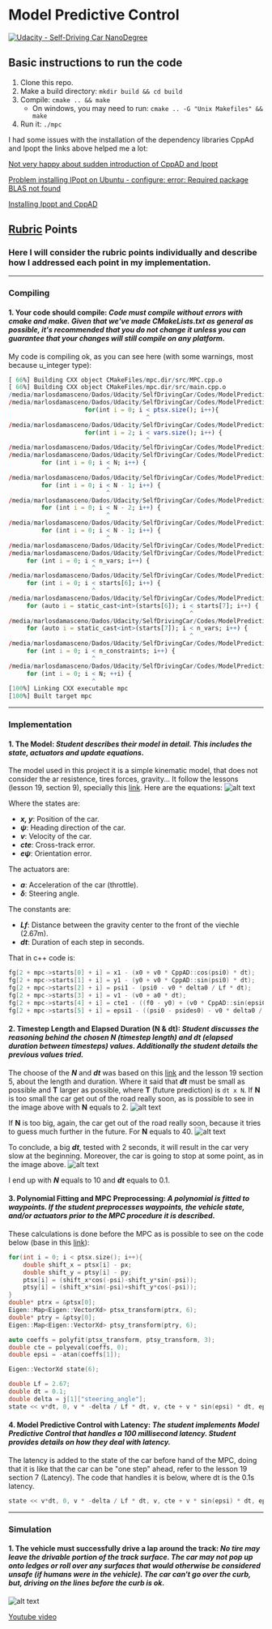 # Model Predictive Control
[![Udacity - Self-Driving Car NanoDegree](https://s3.amazonaws.com/udacity-sdc/github/shield-carnd.svg)](http://www.udacity.com/drive)


[//]: # (Image References)
[image1]: ./images/image001.png
[image2]: ./images/image002.png
[image3]: ./images/image003.png
[image4]: ./images/image004.png
[image5]: ./images/final.gif

## Basic instructions to run the code
1. Clone this repo.
2. Make a build directory: `mkdir build && cd build`
3. Compile: `cmake .. && make`
   * On windows, you may need to run: `cmake .. -G "Unix Makefiles" && make`
4. Run it: `./mpc `

I had some issues with the installation of the dependency libraries CppAd and Ipopt the links above helped me a lot:

[Not very happy about sudden introduction of CppAD and Ipopt](https://discussions.udacity.com/t/not-very-happy-about-sudden-introduction-of-cppad-and-ipopt/309794/23)

[Problem installing IPopt on Ubuntu - configure: error: Required package BLAS not found](https://discussions.udacity.com/t/problem-installing-ipopt-on-ubuntu-configure-error-required-package-blas-not-found/473646)

[Installing Ipopt and CppAD](https://github.com/udacity/CarND-MPC-Project/blob/master/install_Ipopt_CppAD.md)


## [Rubric](https://review.udacity.com/#!/rubrics/896/view) Points
### Here I will consider the rubric points individually and describe how I addressed each point in my implementation.
---

### Compiling

#### 1. Your code should compile: *Code must compile without errors with cmake and make. Given that we've made CMakeLists.txt as general as possible, it's recommended that you do not change it unless you can guarantee that your changes will still compile on any platform.*
My code is compiling ok, as you can see here (with some warnings, most because u_integer type):


```r
[ 66%] Building CXX object CMakeFiles/mpc.dir/src/MPC.cpp.o
[ 66%] Building CXX object CMakeFiles/mpc.dir/src/main.cpp.o
/media/marlosdamasceno/Dados/Udacity/SelfDrivingCar/Codes/ModelPredictiveControl/src/main.cpp: In lambda function:
/media/marlosdamasceno/Dados/Udacity/SelfDrivingCar/Codes/ModelPredictiveControl/src/main.cpp:100:38: warning: comparison between signed and unsigned integer expressions [-Wsign-compare]
                     for(int i = 0; i < ptsx.size(); i++){
                                      ^
/media/marlosdamasceno/Dados/Udacity/SelfDrivingCar/Codes/ModelPredictiveControl/src/main.cpp:136:38: warning: comparison between signed and unsigned integer expressions [-Wsign-compare]
                     for(int i = 2; i < vars.size(); i++) {
                                      ^
/media/marlosdamasceno/Dados/Udacity/SelfDrivingCar/Codes/ModelPredictiveControl/src/MPC.cpp: In member function ‘void FG_eval::operator()(FG_eval::ADvector&, const ADvector&)’:
/media/marlosdamasceno/Dados/Udacity/SelfDrivingCar/Codes/ModelPredictiveControl/src/MPC.cpp:40:27: warning: comparison between signed and unsigned integer expressions [-Wsign-compare]
         for (int i = 0; i < N; i++) {
                           ^
/media/marlosdamasceno/Dados/Udacity/SelfDrivingCar/Codes/ModelPredictiveControl/src/MPC.cpp:45:27: warning: comparison between signed and unsigned integer expressions [-Wsign-compare]
         for (int i = 0; i < N - 1; i++) {
                           ^
/media/marlosdamasceno/Dados/Udacity/SelfDrivingCar/Codes/ModelPredictiveControl/src/MPC.cpp:49:27: warning: comparison between signed and unsigned integer expressions [-Wsign-compare]
         for (int i = 0; i < N - 2; i++) {
                           ^
/media/marlosdamasceno/Dados/Udacity/SelfDrivingCar/Codes/ModelPredictiveControl/src/MPC.cpp:56:27: warning: comparison between signed and unsigned integer expressions [-Wsign-compare]
         for (int i = 0; i < N - 1; i++) {
                           ^
/media/marlosdamasceno/Dados/Udacity/SelfDrivingCar/Codes/ModelPredictiveControl/src/MPC.cpp: In member function ‘std::vector<double> MPC::Solve(Eigen::VectorXd, Eigen::VectorXd)’:
/media/marlosdamasceno/Dados/Udacity/SelfDrivingCar/Codes/ModelPredictiveControl/src/MPC.cpp:119:23: warning: comparison between signed and unsigned integer expressions [-Wsign-compare]
     for (int i = 0; i < n_vars; i++) {
                       ^
/media/marlosdamasceno/Dados/Udacity/SelfDrivingCar/Codes/ModelPredictiveControl/src/MPC.cpp:125:23: warning: comparison between signed and unsigned integer expressions [-Wsign-compare]
     for (int i = 0; i < starts[6]; i++) {
                       ^
/media/marlosdamasceno/Dados/Udacity/SelfDrivingCar/Codes/ModelPredictiveControl/src/MPC.cpp:129:50: warning: comparison between signed and unsigned integer expressions [-Wsign-compare]
     for (auto i = static_cast<int>(starts[6]); i < starts[7]; i++) {
                                                  ^
/media/marlosdamasceno/Dados/Udacity/SelfDrivingCar/Codes/ModelPredictiveControl/src/MPC.cpp:133:50: warning: comparison between signed and unsigned integer expressions [-Wsign-compare]
     for (auto i = static_cast<int>(starts[7]); i < n_vars; i++) {
                                                  ^
/media/marlosdamasceno/Dados/Udacity/SelfDrivingCar/Codes/ModelPredictiveControl/src/MPC.cpp:141:23: warning: comparison between signed and unsigned integer expressions [-Wsign-compare]
     for (int i = 0; i < n_constraints; i++) {
                       ^
/media/marlosdamasceno/Dados/Udacity/SelfDrivingCar/Codes/ModelPredictiveControl/src/MPC.cpp:185:23: warning: comparison between signed and unsigned integer expressions [-Wsign-compare]
     for (int i = 0; i < N; ++i) {
                       ^
[100%] Linking CXX executable mpc
[100%] Built target mpc
```
___


### Implementation

#### 1. The Model: *Student describes their model in detail. This includes the state, actuators and update equations.*
The model used in this project it is a simple kinematic model, that does not consider the ar resistence, tires forces, gravity...
It follow the lessons (lesson 19, section 9), specially this [link](https://youtu.be/bOQuhpz3YfU).
Here are the equations:
![alt text][image1]

Where the states are:
* **_x, y_**:  Position of the car.
* **_ψ_**: Heading direction of the car.
* **_v_**: Velocity of the car.
* **_cte_**: Cross-track error.
* **_eψ_**: Orientation error.

The actuators are:
* **_a_**: Acceleration of the car (throttle).
* **_δ_**: Steering angle.

The constants are:
* **_Lf_**: Distance between the gravity center to the front of the viechle (2.67m).
* **_dt_**: Duration of each step in seconds.


That in c++ code is:
```cpp
fg[2 + mpc->starts[0] + i] = x1 - (x0 + v0 * CppAD::cos(psi0) * dt);
fg[2 + mpc->starts[1] + i] = y1 - (y0 + v0 * CppAD::sin(psi0) * dt);
fg[2 + mpc->starts[2] + i] = psi1 - (psi0 - v0 * delta0 / Lf * dt);
fg[2 + mpc->starts[3] + i] = v1 - (v0 + a0 * dt);
fg[2 + mpc->starts[4] + i] = cte1 - ((f0 - y0) + (v0 * CppAD::sin(epsi0) * dt));
fg[2 + mpc->starts[5] + i] = epsi1 - ((psi0 - psides0) - v0 * delta0 / Lf * dt);
```

#### 2. Timestep Length and Elapsed Duration (N & dt): *Student discusses the reasoning behind the chosen N (timestep length) and dt (elapsed duration between timesteps) values. Additionally the student details the previous values tried.*
The choose of the **_N_** and **_dt_** was based on this [link](https://youtu.be/bOQuhpz3YfU) and the lesson 19 section 5, about the length and duration. Where it said that **_dt_** must be small as possible and **T** larger as possible, where **T** (future prediction) is `dt x N`.
If **N** is too small the car get out of the road really soon, as is possible to see in the image above with **N** equals to 2.
![alt text][image2]

If **N** is too big, again, the car get out of the road really soon, because it tries to guess much further in the future. For **N** equals to 40.
![alt text][image3]

To conclude, a big **_dt_**, tested with 2 seconds, it will result in the car very slow at the beginning. Moreover, the car is going to stop at some point, as in the image above.
![alt text][image4]

I end up with **_N_** equals to 10 and **_dt_** equals to 0.1.

#### 3. Polynomial Fitting and MPC Preprocessing: *A polynomial is fitted to waypoints. If the student preprocesses waypoints, the vehicle state, and/or actuators prior to the MPC procedure it is described.*
These calculations is done before the MPC as is possible to see on the code below (base in this [link](https://youtu.be/bOQuhpz3YfU)):

```cpp
for(int i = 0; i < ptsx.size(); i++){
    double shift_x = ptsx[i] - px;
    double shift_y = ptsy[i] - py;
    ptsx[i] = (shift_x*cos(-psi)-shift_y*sin(-psi));
    ptsy[i] = (shift_x*sin(-psi)+shift_y*cos(-psi));
}
double* ptrx = &ptsx[0];
Eigen::Map<Eigen::VectorXd> ptsx_transform(ptrx, 6);
double* ptry = &ptsy[0];
Eigen::Map<Eigen::VectorXd> ptsy_transform(ptry, 6);

auto coeffs = polyfit(ptsx_transform, ptsy_transform, 3);
double cte = polyeval(coeffs, 0);
double epsi = -atan(coeffs[1]);

Eigen::VectorXd state(6);

double Lf = 2.67;
double dt = 0.1;
double delta = j[1]["steering_angle"];
state << v*dt, 0, v * -delta / Lf * dt, v, cte + v * sin(epsi) * dt, epsi + v * -delta / Lf * dt;
```

#### 4. Model Predictive Control with Latency: *The student implements Model Predictive Control that handles a 100 millisecond latency. Student provides details on how they deal with latency.*
The latency is added to the state of the car before hand of the MPC, doing that it is like that the car can be "one step" ahead, refer to the lesson 19 section 7 (Latency).
The code that handles it is below, where dt is the 0.1s latency.
```cpp
state << v*dt, 0, v * -delta / Lf * dt, v, cte + v * sin(epsi) * dt, epsi + v * -delta / Lf * dt;
```

___

### Simulation

#### 1. The vehicle must successfully drive a lap around the track: *No tire may leave the drivable portion of the track surface. The car may not pop up onto ledges or roll over any surfaces that would otherwise be considered unsafe (if humans were in the vehicle). The car can't go over the curb, but, driving on the lines before the curb is ok.*
![alt text][image5]

[Youtube video](https://youtu.be/7jOcGwMgDcQ)
